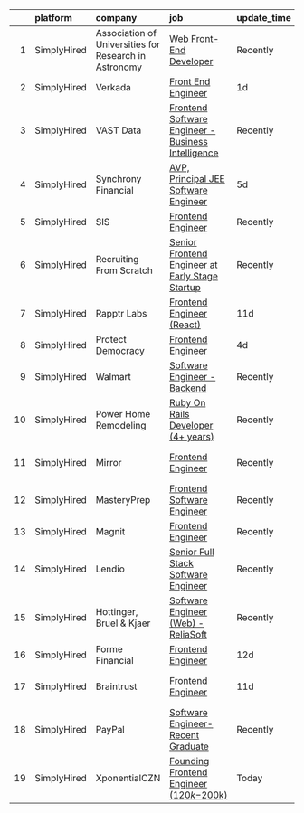 

|    | platform    | company                                               | job                                                                                                                                                              | update_time   | location                    |
|---:|:------------|:------------------------------------------------------|:-----------------------------------------------------------------------------------------------------------------------------------------------------------------|:--------------|:----------------------------|
|  1 | SimplyHired | Association of Universities for Research in Astronomy | [Web Front-End Developer](https://www.simplyhired.com/job/zxuEL7PtGbw4xrx4wY2HKRO6ard7423U0VCxRlyVFFQqUe3MWPeYOA?q=frontend+engineer)                            | Recently      | Tucson, AZ                  |
|  2 | SimplyHired | Verkada                                               | [Front End Engineer](https://www.simplyhired.com/job/mRQzt0zV-GwxmYh76zLjZZP7jGhWYzn8OloSp_2Shn98EEDf6tjuDw?q=frontend+engineer)                                 | 1d            | San Mateo, CA               |
|  3 | SimplyHired | VAST Data                                             | [Frontend Software Engineer - Business Intelligence](https://www.simplyhired.com/job/2dhWK0ymWgbauTOm5Y4ARufXoy9575XbZT0bihY0fgfM8HQ3FNs90A?q=frontend+engineer) | Recently      | San Jose, CA                |
|  4 | SimplyHired | Synchrony Financial                                   | [AVP, Principal JEE Software Engineer](https://www.simplyhired.com/job/644JjhmRYNBy0a3tbNMVrbhG5DRX-E9_aYKSRtjQL0epU4pO5Ove3w?q=frontend+engineer)               | 5d            | Alpharetta, GA              |
|  5 | SimplyHired | SIS                                                   | [Frontend Engineer](https://www.simplyhired.com/job/XLrEHI-6Ca7MnEYkFy7ed2Kef5obTRpfAFv6GC_Oi-1OeMztll0kCQ?q=frontend+engineer)                                  | Recently      | Sunnyvale, CA               |
|  6 | SimplyHired | Recruiting From Scratch                               | [Senior Frontend Engineer at Early Stage Startup](https://www.simplyhired.com/job/RMhjizYe6WauXfjvRk3KntAxj4Ww66ajg00b11megjzRrPJH3YHIOQ?q=frontend+engineer)    | Recently      | Saratoga, CA +114 locations |
|  7 | SimplyHired | Rapptr Labs                                           | [Frontend Engineer (React)](https://www.simplyhired.com/job/AyNhMTJHg_O98y3mvM9whM4ExPGQpL2QJY58t_ICyRl7TNnhTnuXwg?q=frontend+engineer)                          | 11d           | Remote                      |
|  8 | SimplyHired | Protect Democracy                                     | [Frontend Engineer](https://www.simplyhired.com/job/613DRtcgjgbD4eeSnOGmW89MLyp0OqkS5qTIVPjrsj9Kr7632WvujQ?q=frontend+engineer)                                  | 4d            | Remote                      |
|  9 | SimplyHired | Walmart                                               | [Software Engineer - Backend](https://www.simplyhired.com/job/nFIsipTAQnCbxj7pH3S6FEn7WWtMbsG2zt9s4gCsWGdl0PKESBjjCA?q=frontend+engineer)                        | Recently      | Sunnyvale, CA               |
| 10 | SimplyHired | Power Home Remodeling                                 | [Ruby On Rails Developer (4+ years)](https://www.simplyhired.com/job/z3DReCyuR-6sUPzxtgGmgQrWBolRReZvIDXLwwkc8M5F-olZy_C4xQ?q=frontend+engineer)                 | Recently      | Levittown, PA               |
| 11 | SimplyHired | Mirror                                                | [Frontend Engineer](https://www.simplyhired.com/job/1usBlvhGylE7XcQfKrDFHQ3BMShtHdNzcIEZv9IJghOGNQmJ_JZEnw?q=frontend+engineer)                                  | Recently      | San Francisco, CA           |
| 12 | SimplyHired | MasteryPrep                                           | [Frontend Software Engineer](https://www.simplyhired.com/job/o5WR61ImtLZosu48kaJ7HU-IYnafHm5jt4gBtzsWEIc4qy26wLjNTw?q=frontend+engineer)                         | Recently      | Remote                      |
| 13 | SimplyHired | Magnit                                                | [Frontend Engineer](https://www.simplyhired.com/job/hAG3V_ZoW110YiQCf1E2BrAnIzqq4RsJPsVRdnorU9AjM6Y4fFYzeA?q=frontend+engineer)                                  | Recently      | Remote                      |
| 14 | SimplyHired | Lendio                                                | [Senior Full Stack Software Engineer](https://www.simplyhired.com/job/b2byWtnpet7g20e9F-HygVtTsFIOa5ZkeX7ly471orG7-MHw5B7tQQ?q=frontend+engineer)                | Recently      | Lehi, UT                    |
| 15 | SimplyHired | Hottinger, Bruel & Kjaer                              | [Software Engineer (Web) - ReliaSoft](https://www.simplyhired.com/job/ufvPy-2vl7csrDH7U-nTASOFHKR4lXiar6-j76dc2Yw0fkcdrwfyJQ?q=frontend+engineer)                | Recently      | Tucson, AZ                  |
| 16 | SimplyHired | Forme Financial                                       | [Frontend Engineer](https://www.simplyhired.com/job/aVvTGwqnX8KvTbfvQ7eyJKqSr4KF__0NW2b3FzqU8WkHZvJJ46Du3w?q=frontend+engineer)                                  | 12d           | Remote                      |
| 17 | SimplyHired | Braintrust                                            | [Frontend Engineer](https://www.simplyhired.com/job/31pvg0c9xhPd5VhhWd32xMPzThI2EdkeQf7grvB1eIsq1fTVOfL95Q?q=frontend+engineer)                                  | 11d           | San Francisco, CA           |
| 18 | SimplyHired | PayPal                                                | [Software Engineer- Recent Graduate](https://www.simplyhired.com/job/j3NWIxmhcBI4QX-o4RKX58Ze1V_rUlL3ojygEg3Oiu-5neQhIG1LgA?q=frontend+engineer)                 | Recently      | San Jose, CA +6 locations   |
| 19 | SimplyHired | XponentialCZN                                         | [Founding Frontend Engineer ($120k-$200k)](https://www.simplyhired.com/job/pw71VtN3qfWvuUPkJaKU4527wgv5uC3-5VPXkOFjC05J-CS1v0fu6g?q=frontend+engineer)           | Today         | Remote                      |